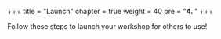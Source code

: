 +++
title = "Launch"
chapter = true
weight = 40
pre = "<b>4. </b>"
+++

Follow these steps to launch your workshop for others to use! 